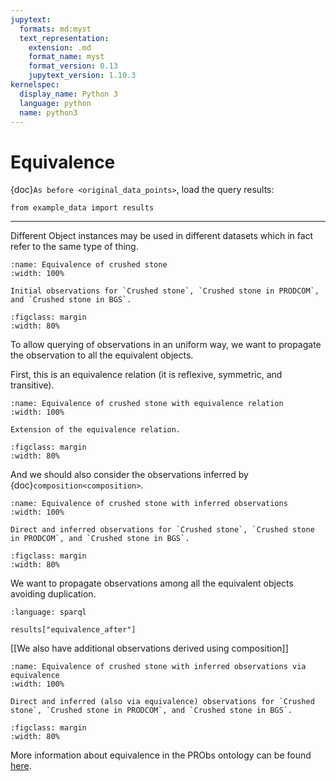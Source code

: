 ```yaml
---
jupytext:
  formats: md:myst
  text_representation:
    extension: .md
    format_name: myst
    format_version: 0.13
    jupytext_version: 1.10.3
kernelspec:
  display_name: Python 3
  language: python
  name: python3
---
```


# Equivalence

{doc}`As before <original_data_points>`, load the query results:

```{code-cell} ipython3
from example_data import results
```

---

Different Object instances may be used in different datasets which in fact refer to the same type of thing.

<!-- ```{literalinclude} queries/equivalence_before.rq
:language: sparql
```

```{code-cell} ipython3
results["equivalence_before"]
```

[[ Since we only have the "final" data, we also get the inferred observations derived using equivalence and composition. ]] -->

```{figure} figures/EquivalenceBefore.svg
:name: Equivalence of crushed stone
:width: 100%

Initial observations for `Crushed stone`, `Crushed stone in PRODCOM`, and `Crushed stone in BGS`.
```

```{figure} figures/CE-Legend_vertical.svg
:figclass: margin
:width: 80%
```

To allow querying of observations in an uniform way, we want to propagate the observation to all the equivalent objects.

First, this is an equivalence relation (it is reflexive, symmetric, and transitive).

<!-- ```{literalinclude} queries/equivalence_after_relation.rq
:language: sparql
```

```{code-cell} ipython3
results["equivalence_after_relation"]
``` -->

```{figure} figures/EquivalenceAfter_relation.svg
:name: Equivalence of crushed stone with equivalence relation
:width: 100%

Extension of the equivalence relation.
```

```{figure} figures/CE-Legend_vertical.svg
:figclass: margin
:width: 80%
```

And we should also consider the observations inferred by {doc}`composition<composition>`.

<!-- ```{literalinclude} queries/equivalence_after_obs3.rq
:language: sparql
```

```{code-cell} ipython3
results["equivalence_after_obs3"]
```

[[ Again, since we only have the "final" data, we also get the inferred observations derived using equivalence and composition. ]] -->

```{figure} figures/EquivalenceAfter_Obs_3.svg
:name: Equivalence of crushed stone with inferred observations
:width: 100%

Direct and inferred observations for `Crushed stone`, `Crushed stone in PRODCOM`, and `Crushed stone in BGS`.
```

```{figure} figures/CE-Legend_vertical.svg
:figclass: margin
:width: 80%
```

We want to propagate observations among all the equivalent objects avoiding duplication.

```{literalinclude} queries/equivalence_after.rq
:language: sparql
```

```{code-cell} ipython3
results["equivalence_after"]
```

[[We also have additional observations derived using composition]]

```{figure} figures/EquivalenceAfter.svg
:name: Equivalence of crushed stone with inferred observations via equivalence
:width: 100%

Direct and inferred (also via equivalence) observations for `Crushed stone`, `Crushed stone in PRODCOM`, and `Crushed stone in BGS`.
```

```{figure} figures/CE-Legend_vertical.svg
:figclass: margin
:width: 80%
```

More information about equivalence in the PRObs ontology can be found [here](https://ukfires.github.io/probs-ontology).
